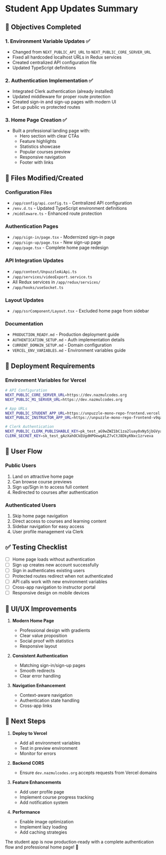 # Student App Updates Summary

## 🎯 Objectives Completed

### 1. Environment Variable Updates ✅
- Changed from `NEXT_PUBLIC_API_URL` to `NEXT_PUBLIC_CORE_SERVER_URL`
- Fixed all hardcoded localhost URLs in Redux services
- Created centralized API configuration file
- Updated TypeScript definitions

### 2. Authentication Implementation ✅
- Integrated Clerk authentication (already installed)
- Updated middleware for proper route protection
- Created sign-in and sign-up pages with modern UI
- Set up public vs protected routes

### 3. Home Page Creation ✅
- Built a professional landing page with:
  - Hero section with clear CTAs
  - Feature highlights
  - Statistics showcase
  - Popular courses preview
  - Responsive navigation
  - Footer with links

## 📁 Files Modified/Created

### Configuration Files
- `/app/config/api.config.ts` - Centralized API configuration
- `/env.d.ts` - Updated TypeScript environment definitions
- `/middleware.ts` - Enhanced route protection

### Authentication Pages
- `/app/sign-in/page.tsx` - Modernized sign-in page
- `/app/sign-up/page.tsx` - New sign-up page
- `/app/page.tsx` - Complete home page redesign

### API Integration Updates
- `/app/context/UnpuzzleAiApi.ts`
- `/app/services/videoExport.service.ts`
- All Redux services in `/app/redux/services/`
- `/app/hooks/useSocket.ts`

### Layout Updates
- `/app/ssrComponent/Layout.tsx` - Excluded home page from sidebar

### Documentation
- `PRODUCTION_READY.md` - Production deployment guide
- `AUTHENTICATION_SETUP.md` - Auth implementation details
- `CURRENT_DOMAIN_SETUP.md` - Domain configuration
- `VERCEL_ENV_VARIABLES.md` - Environment variables guide

## 🚀 Deployment Requirements

### Environment Variables for Vercel
```bash
# API Configuration
NEXT_PUBLIC_CORE_SERVER_URL=https://dev.nazmulcodes.org
NEXT_PUBLIC_M1_SERVER_URL=https://dev.nazmulcodes.org

# App URLs
NEXT_PUBLIC_STUDENT_APP_URL=https://unpuzzle-mono-repo-frontend.vercel.app
NEXT_PUBLIC_INSTRUCTOR_APP_URL=https://unpuzzle-mono-repo-frontend-v9qa-mceveraj4.vercel.app

# Clerk Authentication
NEXT_PUBLIC_CLERK_PUBLISHABLE_KEY=pk_test_aG9wZWZ1bC1za2luay0xNy5jbGVyay5hY2NvdW50cy5kZXYk
CLERK_SECRET_KEY=sk_test_gAzXahOCkEUgdHPOewgALZ7vCtJ8DkyKNxc1zrveva
```

## 🔄 User Flow

### Public Users
1. Land on attractive home page
2. Can browse course previews
3. Sign up/Sign in to access full content
4. Redirected to courses after authentication

### Authenticated Users
1. Skip home page navigation
2. Direct access to courses and learning content
3. Sidebar navigation for easy access
4. User profile management via Clerk

## ✅ Testing Checklist

- [ ] Home page loads without authentication
- [ ] Sign up creates new account successfully
- [ ] Sign in authenticates existing users
- [ ] Protected routes redirect when not authenticated
- [ ] API calls work with new environment variables
- [ ] Cross-app navigation to instructor portal
- [ ] Responsive design on mobile devices

## 🎨 UI/UX Improvements

1. **Modern Home Page**
   - Professional design with gradients
   - Clear value proposition
   - Social proof with statistics
   - Responsive layout

2. **Consistent Authentication**
   - Matching sign-in/sign-up pages
   - Smooth redirects
   - Clear error handling

3. **Navigation Enhancement**
   - Context-aware navigation
   - Authentication state handling
   - Cross-app links

## 📝 Next Steps

1. **Deploy to Vercel**
   - Add all environment variables
   - Test in preview environment
   - Monitor for errors

2. **Backend CORS**
   - Ensure `dev.nazmulcodes.org` accepts requests from Vercel domains

3. **Feature Enhancements**
   - Add user profile page
   - Implement course progress tracking
   - Add notification system

4. **Performance**
   - Enable image optimization
   - Implement lazy loading
   - Add caching strategies

The student app is now production-ready with a complete authentication flow and professional home page! 🎉